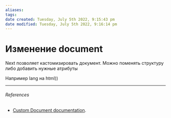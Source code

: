 ```yaml
---
aliases: 
tags: 
date created: Tuesday, July 5th 2022, 9:15:43 pm
date modified: Tuesday, July 5th 2022, 9:16:14 pm
---
```


# Изменение document

Next позволяет кастомизировать  документ. Можно поменять структуру либо добавить нужные атрибуты

Например lang на html))

---

###### References

- [Custom Document documentation](https://nextjs.org/docs/advanced-features/custom-document).
